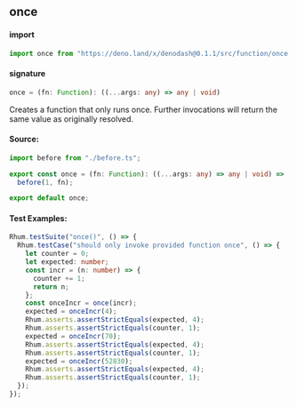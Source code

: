 ## once

#### import

```typescript
import once from "https://deno.land/x/denodash@0.1.1/src/function/once.ts";
```

#### signature

```typescript
once = (fn: Function): ((...args: any) => any | void)
```

Creates a function that only runs once. Further invocations will return the same
value as originally resolved.

#### Source:

```typescript
import before from "./before.ts";

export const once = (fn: Function): ((...args: any) => any | void) =>
  before(1, fn);

export default once;
```

#### Test Examples:

```typescript
Rhum.testSuite("once()", () => {
  Rhum.testCase("should only invoke provided function once", () => {
    let counter = 0;
    let expected: number;
    const incr = (n: number) => {
      counter += 1;
      return n;
    };
    const onceIncr = once(incr);
    expected = onceIncr(4);
    Rhum.asserts.assertStrictEquals(expected, 4);
    Rhum.asserts.assertStrictEquals(counter, 1);
    expected = onceIncr(70);
    Rhum.asserts.assertStrictEquals(expected, 4);
    Rhum.asserts.assertStrictEquals(counter, 1);
    expected = onceIncr(52830);
    Rhum.asserts.assertStrictEquals(expected, 4);
    Rhum.asserts.assertStrictEquals(counter, 1);
  });
});
```
